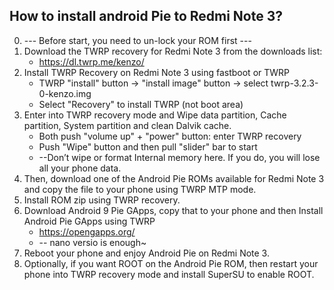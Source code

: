 How to install android Pie to Redmi Note 3?
---------------------------------------------------
0. --- Before start, you need to un-lock your ROM first ---
1.  Download the TWRP recovery for Redmi Note 3 from the downloads list:
    *  https://dl.twrp.me/kenzo/
2.  Install TWRP Recovery on Redmi Note 3 using fastboot or TWRP
    *  TWRP "install" button -> "install image" button -> select twrp-3.2.3-0-kenzo.img
    *  Select "Recovery" to install TWRP (not boot area)
3.  Enter into TWRP recovery mode and Wipe data partition, Cache partition, System partition and clean Dalvik cache.
    *  Both push "volume up" + "power" button: enter TWRP recovery
    *  Push "Wipe" button and then pull "slider" bar to start
    *  --Don’t wipe or format Internal memory here. If you do, you will lose all your phone data.
4.  Then, download one of the Android Pie ROMs available for Redmi Note 3 and copy the file to your phone using TWRP MTP mode.
5.  Install ROM zip using TWRP recovery.
6.  Download Android 9 Pie GApps, copy that to your phone and then Install 
Android Pie GApps using TWRP
    * https://opengapps.org/
    *  -- nano versio is enough~
7.  Reboot your phone and enjoy Android Pie on Redmi Note 3.
8.  Optionally, if you want ROOT on the Android Pie ROM, then restart your phone into TWRP recovery mode and install SuperSU to enable ROOT.
